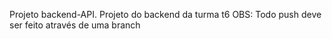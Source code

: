 Projeto backend-API.
Projeto do backend da turma t6
OBS: Todo push deve ser feito através de uma branch
